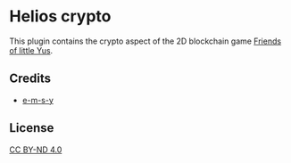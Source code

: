 # Helios crypto
This plugin contains the crypto aspect of the 2D blockchain game [Friends of little Yus](https://store.steampowered.com/app/1752430).

## Credits

- [e-m-s-y](https://github.com/e-m-s-y)

## License

[CC BY-ND 4.0](LICENSE.md)
